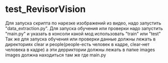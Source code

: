 # test_RevisorVision
Для запуска скрипта по нарезке изображений из видео, надо запустить "data_extraction.py".
Для запуска обучения или проверки надо запустить "main.py" и указать в консоли какой мод использовать "train" или "test"
Так же для запуска обучения или проверки данные должны лежать в директориях clear и people(people-есть человек в кадре, clear-нет человека в кадре) а эти дерриктории должны лежать в папке images
images должна находиться там же где main.py
